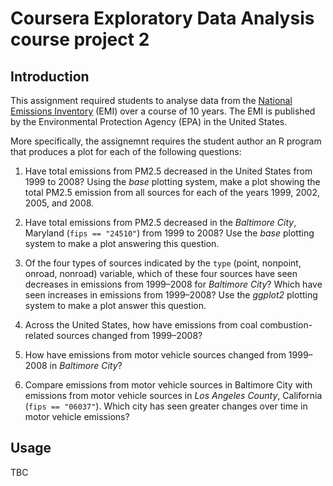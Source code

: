 # Coursera Exploratory Data Analysis course project 2

## Introduction

This assignment required students to analyse data from the [National Emissions Inventory](http://www.epa.gov/ttn/chief/eiinformation.html) (EMI) over a course of 10 years. The EMI is published by the Environmental Protection Agency (EPA) in the United States.

More specifically, the assignemnt requires the student author an R program that produces a plot for each of the following questions:

1. Have total emissions from PM2.5 decreased in the United States from 1999 to 2008? Using the *base* plotting system, make a plot showing the total PM2.5 emission from all sources for each of the years 1999, 2002, 2005, and 2008.

2. Have total emissions from PM2.5 decreased in the *Baltimore City*, Maryland (`fips == "24510"`) from 1999 to 2008? Use the *base* plotting system to make a plot answering this question.

3. Of the four types of sources indicated by the `type` (point, nonpoint, onroad, nonroad) variable, which of these four sources have seen decreases in emissions from 1999–2008 for *Baltimore City*? Which have seen increases in emissions from 1999–2008? Use the *ggplot2* plotting system to make a plot answer this question.

4. Across the United States, how have emissions from coal combustion-related sources changed from 1999–2008?

5. How have emissions from motor vehicle sources changed from 1999–2008 in *Baltimore City*?

6. Compare emissions from motor vehicle sources in Baltimore City with emissions from motor vehicle sources in *Los Angeles County*, California (`fips == "06037"`). Which city has seen greater changes over time in motor vehicle emissions?

## Usage

TBC

